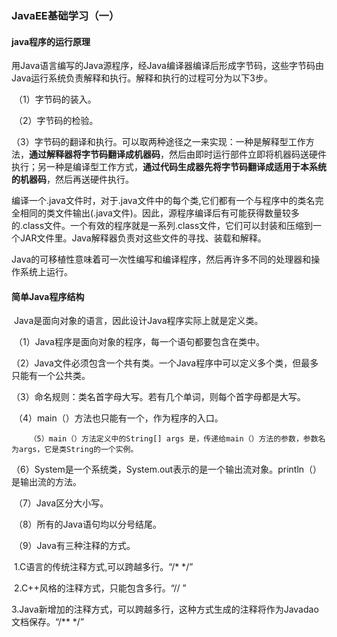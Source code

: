### JavaEE基础学习（一）

#### java程序的运行原理

​		用Java语言编写的Java源程序，经Java编译器编译后形成字节码，这些字节码由Java运行系统负责解释和执行。解释和执行的过程可分为以下3步。

​		（1）字节码的装入。

​		（2）字节码的检验。

​		（3）字节码的翻译和执行。可以取两种途径之一来实现：一种是解释型工作方法，**通过解释器将字节码翻译成机器码**，然后由即时运行部件立即将机器码送硬件执行；另一种是编译型工作方式，**通过代码生成器先将字节码翻译成适用于本系统的机器码**，然后再送硬件执行。

​		编译一个.java文件时，对于.java文件中的每个类,它们都有一个与程序中的类名完全相同的类文件输出(.java文件)。因此，源程序编译后有可能获得数量较多的.class文件。一个有效的程序就是一系列.class文件，它们可以封装和压缩到一个JAR文件里。Java解释器负责对这些文件的寻找、装载和解释。

​		Java的可移植性意味着可一次性编写和编译程序，然后再许多不同的处理器和操作系统上运行。

#### 简单Java程序结构

​		Java是面向对象的语言，因此设计Java程序实际上就是定义类。

​		（1）Java程序是面向对象的程序，每一个语句都要包含在类中。

​		（2）Java文件必须包含一个共有类。一个Java程序中可以定义多个类，但最多只能有一个公共类。

​		（3）命名规则：类名首字母大写。若有几个单词，则每个首字母都是大写。

​		（4）main（）方法也只能有一个，作为程序的入口。

 		（5）main（）方法定义中的String[] args 是，传递给main（）方法的参数，参数名为args，它是类String的一个实例。

​		（6）System是一个系统类，System.out表示的是一个输出流对象。println（）是输出流的方法。

​		（7）Java区分大小写。

​		（8）所有的Java语句均以分号结尾。

​		（9）Java有三种注释的方式。

​		1.C语言的传统注释方式,可以跨越多行。“/*        */”

​		2.C++风格的注释方式，只能包含多行。“//    ”

​		3.Java新增加的注释方式，可以跨越多行，这种方式生成的注释将作为Javadao文档保存。“/**              */”